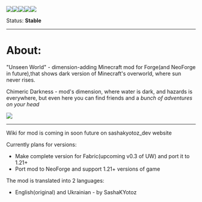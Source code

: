 [![](https://cf.way2muchnoise.eu/title/550263.svg)![](http://cf.way2muchnoise.eu/versions/550263.svg)![](https://cf.way2muchnoise.eu/full_550263_downloads.svg)](https://www.curseforge.com/minecraft/mc-mods/unseen-world)[![](https://img.shields.io/badge/All--Rights--Reserved-blue)](https://github.com/SashaKYotoz/Unseen_World/blob/master/LICENSE)[![](https://img.shields.io/discord/1155188824360624148?color=Green&label=Discord&logo=Discord&style=flat-square)](https://discord.gg/vjyzphNywy)

Status: **Stable**

<hr>

# About:

"Unseen World" - dimension-adding Minecraft mod for Forge(and NeoForge in future),that shows dark version of Minecraft's
overworld, where sun never rises.

Chimeric Darkness - mod's dimension, where water is dark, and hazards is everywhere, but even here you can find friends
and a _bunch of adventures on your head_

![](https://media.forgecdn.net/attachments/description/550263/description_c2a4360d-9cd0-415e-bb78-8a617f402f44.png)

<hr>

Wiki for mod is coming in soon future on sashakyotoz_dev website

Currently plans for versions:

- Make complete version for Fabric(upcoming v0.3 of UW) and port it to 1.21+
- Port mod to NeoForge and support 1.21+ versions of game

The mod is translated into 2 languages:

- English(original) and Ukrainian - by SashaKYotoz